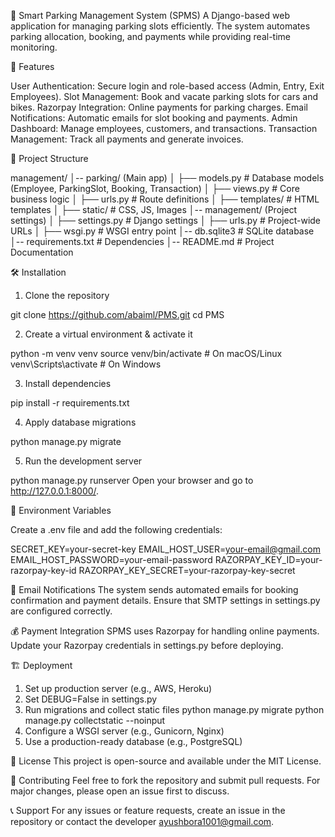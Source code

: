 🚗 Smart Parking Management System (SPMS)
A Django-based web application for managing parking slots efficiently. The system automates parking allocation, booking, and payments while providing real-time monitoring.

📌 Features

User Authentication: Secure login and role-based access (Admin, Entry, Exit Employees).
Slot Management: Book and vacate parking slots for cars and bikes.
Razorpay Integration: Online payments for parking charges.
Email Notifications: Automatic emails for slot booking and payments.
Admin Dashboard: Manage employees, customers, and transactions.
Transaction Management: Track all payments and generate invoices.

📂 Project Structure

management/
│-- parking/ (Main app)
│   ├── models.py          # Database models (Employee, ParkingSlot, Booking, Transaction)
│   ├── views.py           # Core business logic
│   ├── urls.py            # Route definitions
│   ├── templates/         # HTML templates
│   ├── static/            # CSS, JS, Images
│-- management/ (Project settings)
│   ├── settings.py        # Django settings
│   ├── urls.py            # Project-wide URLs
│   ├── wsgi.py            # WSGI entry point
│-- db.sqlite3             # SQLite database
│-- requirements.txt       # Dependencies
│-- README.md              # Project Documentation

🛠️ Installation

1. Clone the repository

git clone https://github.com/abaiml/PMS.git
cd PMS

2. Create a virtual environment & activate it

python -m venv venv
source venv/bin/activate  # On macOS/Linux
venv\Scripts\activate     # On Windows

3. Install dependencies

pip install -r requirements.txt

4. Apply database migrations

python manage.py migrate

5. Run the development server

python manage.py runserver
Open your browser and go to http://127.0.0.1:8000/.

🔑 Environment Variables

Create a .env file and add the following credentials:

SECRET_KEY=your-secret-key
EMAIL_HOST_USER=your-email@gmail.com
EMAIL_HOST_PASSWORD=your-email-password
RAZORPAY_KEY_ID=your-razorpay-key-id
RAZORPAY_KEY_SECRET=your-razorpay-key-secret

📧 Email Notifications
The system sends automated emails for booking confirmation and payment details. Ensure that SMTP settings in settings.py are configured correctly.

💰 Payment Integration
SPMS uses Razorpay for handling online payments. Update your Razorpay credentials in settings.py before deploying.

🏗️ Deployment

1. Set up production server (e.g., AWS, Heroku)
2. Set DEBUG=False in settings.py
3. Run migrations and collect static files
python manage.py migrate
python manage.py collectstatic --noinput
4. Configure a WSGI server (e.g., Gunicorn, Nginx)
5. Use a production-ready database (e.g., PostgreSQL)

📜 License
This project is open-source and available under the MIT License.

🤝 Contributing
Feel free to fork the repository and submit pull requests. For major changes, please open an issue first to discuss.

📞 Support
For any issues or feature requests, create an issue in the repository or contact the developer ayushbora1001@gmail.com.
